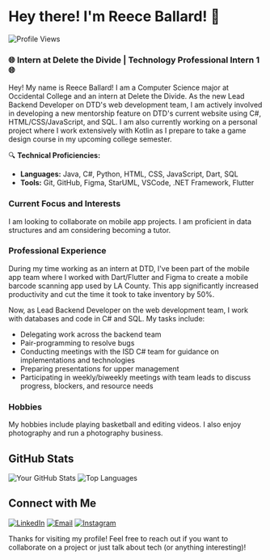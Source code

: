 # Hey there! I'm Reece Ballard! 👋

![Profile Views](https://komarev.com/ghpvc/?username=RBallardDev&color=green)

### 🌐 Intern at Delete the Divide | Technology Professional Intern 1 🌐

Hey! My name is Reece Ballard! I am a Computer Science major at Occidental College and an intern at Delete the Divide. As the new Lead Backend Developer on DTD's web development team, I am actively involved in developing a new mentorship feature on DTD's current website using C#, HTML/CSS/JavaScript, and SQL. I am also currently working on a personal project where I work extensively with Kotlin as I prepare to take a game design course in my upcoming college semester.

🔍 **Technical Proficiencies:**

- **Languages:** Java, C#, Python, HTML, CSS, JavaScript, Dart, SQL
- **Tools:** Git, GitHub, Figma, StarUML, VSCode, .NET Framework, Flutter

### Current Focus and Interests

I am looking to collaborate on mobile app projects. I am proficient in data structures and am considering becoming a tutor.

### Professional Experience

During my time working as an intern at DTD, I've been part of the mobile app team where I worked with Dart/Flutter and Figma to create a mobile barcode scanning app used by LA County. This app significantly increased productivity and cut the time it took to take inventory by 50%. 

Now, as Lead Backend Developer on the web development team, I work with databases and code in C# and SQL. My tasks include:

- Delegating work across the backend team
- Pair-programming to resolve bugs
- Conducting meetings with the ISD C# team for guidance on implementations and technologies
- Preparing presentations for upper management
- Participating in weekly/biweekly meetings with team leads to discuss progress, blockers, and resource needs

### Hobbies

My hobbies include playing basketball and editing videos. I also enjoy photography and run a photography business.

## GitHub Stats

![Your GitHub Stats](https://github-readme-stats.vercel.app/api?username=RBallardDev&show_icons=true&theme=radical)
![Top Languages](https://github-readme-stats.vercel.app/api/top-langs/?username=RBallardDev&layout=compact&theme=radical)

## Connect with Me

[![LinkedIn](https://img.shields.io/badge/-LinkedIn-black?style=flat-square&logo=linkedin)](https://www.linkedin.com/in/reece-ballard-376979255)
[![Email](https://img.shields.io/badge/-Email-black?style=flat-square&logo=gmail)](mailto:rballard.r2@gmail.com)
[![Instagram](https://img.shields.io/badge/-Instagram-black?style=flat-square&logo=instagram)](https://www.instagram.com/310shotit?igsh=MzRlODBiNWFlZA==)

Thanks for visiting my profile! Feel free to reach out if you want to collaborate on a project or just talk about tech (or anything interesting)!
